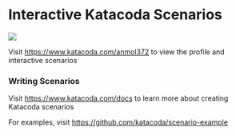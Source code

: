 # Interactive Katacoda Scenarios

[![](http://shields.katacoda.com/katacoda/anmol372/count.svg)](https://www.katacoda.com/anmol372 "Get your profile on Katacoda.com")

Visit https://www.katacoda.com/anmol372 to view the profile and interactive scenarios

### Writing Scenarios
Visit https://www.katacoda.com/docs to learn more about creating Katacoda scenarios

For examples, visit https://github.com/katacoda/scenario-example
